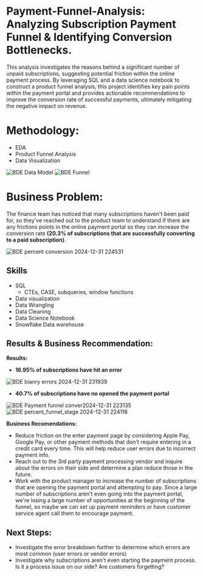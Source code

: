 # Payment-Funnel-Analysis: Analyzing Subscription Payment Funnel & Identifying Conversion Bottlenecks.


This analysis investigates the reasons behind a significant number of unpaid subscriptions, suggesting potential friction within the online payment process. By leveraging SQL and a data science notebook to construct a product funnel analysis, this project identifies key pain points within the payment portal and provides actionable recommendations to improve the conversion rate of successful payments, ultimately mitigating the negative impact on revenue.

# Methodology:

* EDA
* Product Funnel Analysis
* Data Visualization
  
![BDE Data Model](https://github.com/user-attachments/assets/0d27eb95-343c-4181-8575-5e0fb1ba06f1)
![BDE Funnel](https://github.com/user-attachments/assets/337c702c-d971-4719-9f25-583d6fa4cb2d)



# Business Problem:

The finance team has noticed that many subscriptions haven't been paid for, so they've reached out to the product team to understand if there are any frictions points in the online payment portal so they can increase the conversion rate **(20.3% of subscriptions that are successfully converting to a paid subscription)**.

![BDE percent conversion 2024-12-31 224531](https://github.com/user-attachments/assets/90799a8d-b994-4c17-a131-126951cdef64)


## Skills

-   SQL
    -   CTEs, CASE, subqueries, window functions
-   Data visualization
-   Data Wrangling
-   Data Cleaning
-   Data Science Notebook
-   Snowflake Data warehouse

## Results & Business Recommendation:

**Results:**

-   **16.95% of subscriptions have hit an error**

![BDE bianry errors 2024-12-31 231939](https://github.com/user-attachments/assets/98068532-2829-455b-8035-b5734b6ba59d)


-   **40.7% of subscriptions have no opened the payment portal**

![BDE Payment funnel conver2024-12-31 223135](https://github.com/user-attachments/assets/24dd7d29-f360-4f6d-b9df-9d171a238885)
![BDE percent_funnel_stage 2024-12-31 224118](https://github.com/user-attachments/assets/55a6ace1-373e-447c-b30d-ee7dcf8e64b8)


**Business Recomendations:**

-   Reduce friction on the enter payment page by considering Apple Pay, Google Pay, or other payment methods that don't require entering in a credit card every time. This     will help reduce user errors due to incorrect payment info.
-   Reach out to the 3rd party payment processing vendor and inquire about the errors on their side and determine a plan reduce those in the future.
-   Work with the product manager to increase the number of subscriptions that are opening the payment portal and attempting to pay. Since a large number of subscriptions aren't even going into the payment portal, we're losing a large number of opportunities at the beginning of the funnel, so maybe we can set up payment reminders or have customer service agent call them to encourage payment.

## Next Steps:
- Investigate the error breakdown further to determine which errors are most common (user errors or vendor errors)
- Investigate why subscriptions aren't even starting the payment process. Is it a process issue on our side? Are customers forgetting?

